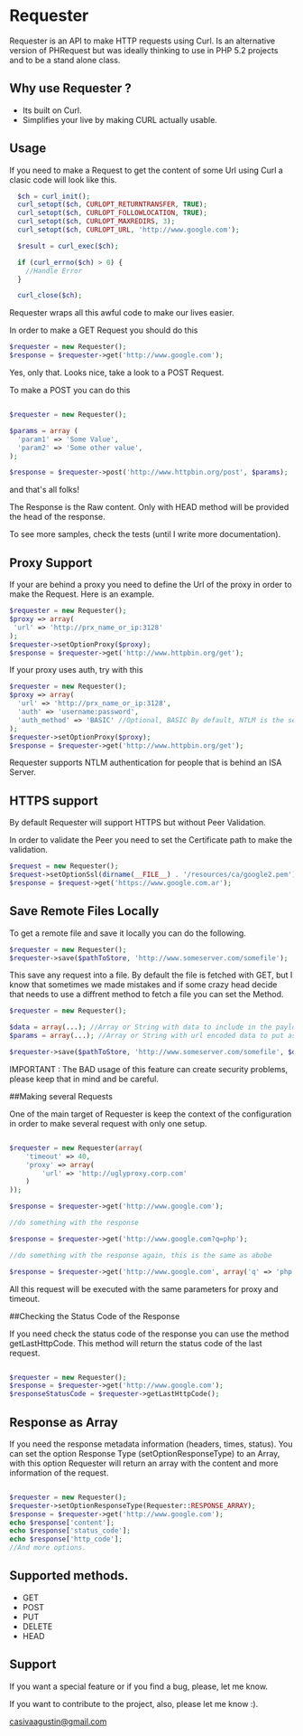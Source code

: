 Requester
=========

 Requester is an API to make HTTP requests using Curl. Is an alternative version
of PHRequest but was ideally thinking to use in PHP 5.2 projects and to be a stand
alone class.

## Why use Requester ?

- Its built on Curl.
- Simplifies your live by making CURL actually usable.

## Usage
If you need to make a Request to get the content of some Url using Curl a clasic
code will look like this.

``` php
  $ch = curl_init();
  curl_setopt($ch, CURLOPT_RETURNTRANSFER, TRUE);
  curl_setopt($ch, CURLOPT_FOLLOWLOCATION, TRUE);
  curl_setopt($ch, CURLOPT_MAXREDIRS, 3);
  curl_setopt($ch, CURLOPT_URL, 'http://www.google.com');

  $result = curl_exec($ch);

  if (curl_errno($ch) > 0) {
    //Handle Error
  }

  curl_close($ch);
```

Requester wraps all this awful code to make our lives easier.

In order to make a GET Request you should do this

``` php
$requester = new Requester();
$response = $requester->get('http://www.google.com');
```

Yes, only that. Looks nice, take a look to a POST Request.

To make a POST you can do this

``` php

$requester = new Requester();

$params = array (
  'param1' => 'Some Value',
  'param2' => 'Some other value',
);

$response = $requester->post('http://www.httpbin.org/post', $params);
```

and that's all folks!

The Response is the Raw content. Only with HEAD method will be provided
the head of the response.

To see more samples, check the tests (until I write more documentation).

## Proxy Support

If your are behind a proxy you need to define the Url of the proxy in order to
make the Request. Here is an example.

``` php
$requester = new Requester();
$proxy => array(
 'url' => 'http://prx_name_or_ip:3128'
);
$requester->setOptionProxy($proxy);
$response = $requester->get('http://www.httpbin.org/get');
```

If your proxy uses auth, try with this

``` php
$requester = new Requester();
$proxy => array(
  'url' => 'http://prx_name_or_ip:3128',
  'auth' => 'username:password',
  'auth_method' => 'BASIC' //Optional, BASIC By default, NTLM is the second option.
);
$requester->setOptionProxy($proxy);
$response = $requester->get('http://www.httpbin.org/get');
```
Requester supports NTLM authentication for people that is behind an ISA Server.

## HTTPS support

By default Requester will support HTTPS but without Peer Validation.

In order to validate the Peer you need to set the Certificate path to make
the validation.

``` php
$request = new Requester();
$request->setOptionSsl(dirname(__FILE__) . '/resources/ca/google2.pem');
$response = $request->get('https://www.google.com.ar');
```

## Save Remote Files Locally

To get a remote file and save it locally you can do the following.

``` php
$requester = new Requester();
$requester->save($pathToStore, 'http://www.someserver.com/somefile');
```

This save any request into a file. By default the file is fetched with GET, but
I know that sometimes we made mistakes and if some crazy head decide that
needs to use a diffrent method to fetch a file you can set the Method.

``` php
$requester = new Requester();

$data = array(...); //Array or String with data to include in the payload of the request, optional
$params = array(...); //Array or String with url encoded data to put as query string, optional

$requester->save($pathToStore, 'http://www.someserver.com/somefile', $data, $params, 'PUT'); //WAT!, yes, just in case
```

IMPORTANT : The BAD usage of this feature can create security problems, please
keep that in mind and be careful.

##Making several Requests

One of the main target of Requester is keep the context of the configuration in
order to make several request with only one setup.

``` php

$requester = new Requester(array(
    'timeout' => 40,
    'proxy' => array(
        'url' => 'http://uglyproxy.corp.com'
    )
));

$response = $requester->get('http://www.google.com');

//do something with the response

$response = $requester->get('http://www.google.com?q=php');

//do something with the response again, this is the same as abobe

$response = $requester->get('http://www.google.com', array('q' => 'php'));
```

All this request will be executed with the same parameters for proxy and timeout.

##Checking the Status Code of the Response

If you need check the status code of the response you can use the method getLastHttpCode. This
method will return the status code of the last request.


``` php

$requester = new Requester();
$response = $requester->get('http://www.google.com');
$responseStatusCode = $requester->getLastHttpCode();

```

## Response as Array

If you need the response metadata information (headers, times, status). You can
set the option Response Type (setOptionResponseType) to an Array, with this option
Requester will return an array with the content and more information of the request.

``` php

$requester = new Requester();
$requester->setOptionResponseType(Requester::RESPONSE_ARRAY);
$response = $requester->get('http://www.google.com');
echo $response['content'];
echo $response['status_code'];
echo $response['http_code'];
//And more options. 

```

## Supported methods.

 - GET
 - POST
 - PUT
 - DELETE
 - HEAD

## Support

If you want a special feature or if you find a bug, please, let me know.

If you want to contribute to the project, also, please let me know :).

casivaagustin@gmail.com
